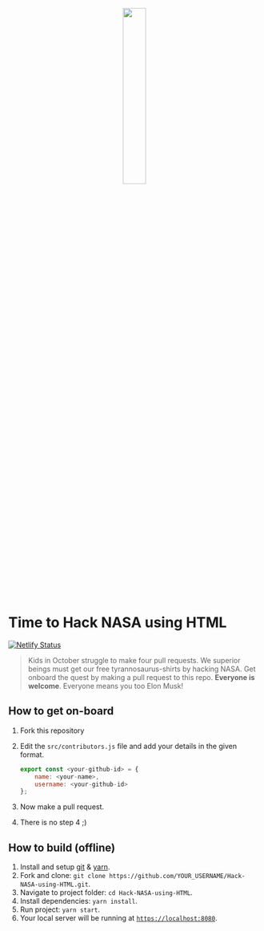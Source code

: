 <p align="center">
<img src="https://upload.wikimedia.org/wikipedia/commons/e/e5/NASA_logo.svg" width="30%"/>
</p>

# Time to Hack NASA using HTML

[![Netlify Status](https://api.netlify.com/api/v1/badges/9b682701-8625-46be-ac19-0d2d6ed78421/deploy-status)](https://app.netlify.com/sites/hack-nasa-using-html/deploys)

> Kids in October struggle to make four pull requests. We superior beings must get our free tyrannosaurus-shirts by hacking NASA. Get onboard the quest by making a pull request to this repo. **Everyone is welcome**. Everyone means you too Elon Musk!

## How to get on-board

1. Fork this repository
2. Edit the `src/contributors.js` file and add your details in the given format.

    ```js
    export const <your-github-id> = {
        name: <your-name>,
        username: <your-github-id>
    };
    ```

3. Now make a pull request.
4. There is no step 4 ;)

## How to build (offline)

1. Install and setup [git](https://git-scm.com/) & [yarn](https://yarnpkg.com/).
2. Fork and clone: `git clone https://github.com/YOUR_USERNAME/Hack-NASA-using-HTML.git`.
3. Navigate to project folder: `cd Hack-NASA-using-HTML`.
4. Install dependencies: `yarn install`.
5. Run project: `yarn start`.
6. Your local server will be running at [`https://localhost:8080`](https://localhost:8080).
